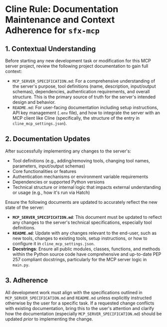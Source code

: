 # Cline Rule: Documentation Maintenance and Context Adherence for `sfx-mcp`

## 1. Contextual Understanding
Before starting any new development task or modification for this MCP server project, review the following project documentation to gain full context:
- `MCP_SERVER_SPECIFICATION.md`: For a comprehensive understanding of the server's purpose, tool definitions (name, description, input/output schemas), dependencies, authentication requirements, and overall structure. This is the primary source of truth for the server's intended design and behavior.
- `README.md`: For user-facing documentation including setup instructions, API key management (`.env` file), and how to integrate the server with an MCP client like Cline (specifically, the structure of the entry in `cline_mcp_settings.json`).

## 2. Documentation Updates
After successfully implementing any changes to the server's:
- Tool definitions (e.g., adding/removing tools, changing tool names, parameters, input/output schemas)
- Core functionalities or features
- Authentication mechanisms or environment variable requirements
- Dependencies or supported Python versions
- Technical structure or internal logic that impacts external understanding or usage (e.g., how it's run via Hatch)

Ensure the following documents are updated to accurately reflect the new state of the server:
- **`MCP_SERVER_SPECIFICATION.md`**: This document must be updated to reflect any changes to the server's technical specifications, especially tool definitions.
- **`README.md`**: Update with any changes relevant to the end-user, such as new tools, changes to existing tools, setup instructions, or how to configure it in `cline_mcp_settings.json`.
- **Docstrings**: Ensure all public modules, classes, functions, and methods within the Python source code have comprehensive and up-to-date PEP 257 compliant docstrings, particularly for the MCP server logic in `main.py`.

## 3. Adherence
All development work must align with the specifications outlined in `MCP_SERVER_SPECIFICATION.md` and `README.md` unless explicitly instructed otherwise by the user for a specific task. If a requested change conflicts with existing documentation, bring this to the user's attention and clarify how the documentation (especially `MCP_SERVER_SPECIFICATION.md`) should be updated *prior* to implementing the change.

